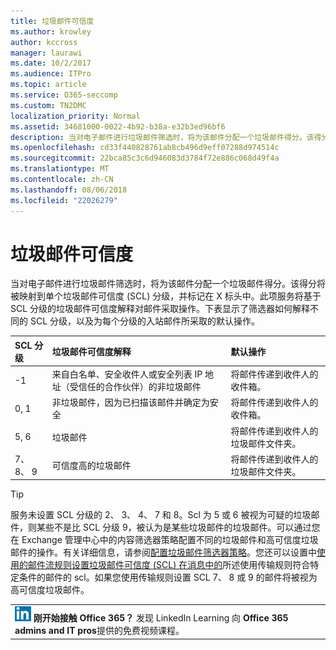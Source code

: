 ```yaml
---
title: 垃圾邮件可信度
ms.author: krowley
author: kccross
manager: laurawi
ms.date: 10/2/2017
ms.audience: ITPro
ms.topic: article
ms.service: O365-seccomp
ms.custom: TN2DMC
localization_priority: Normal
ms.assetid: 34681000-0022-4b92-b38a-e32b3ed96bf6
description: 当对电子邮件进行垃圾邮件筛选时，将为该邮件分配一个垃圾邮件得分。该得分将被映射到单个垃圾邮件可信度 (SCL) 分级，并标记在 X 标头中。此项服务将基于 SCL 分级的垃圾邮件可信度解释对邮件采取操作。下表显示了筛选器如何解释不同的 SCL 分级，以及为每个分级的入站邮件所采取的默认操作。
ms.openlocfilehash: cd33f440828761ab8cb496d9eff07288d974514c
ms.sourcegitcommit: 22bca85c3c6d946083d3784f72e886c068d49f4a
ms.translationtype: MT
ms.contentlocale: zh-CN
ms.lasthandoff: 08/06/2018
ms.locfileid: "22026279"
---
```

# <a name="spam-confidence-levels"></a>垃圾邮件可信度

当对电子邮件进行垃圾邮件筛选时，将为该邮件分配一个垃圾邮件得分。该得分将被映射到单个垃圾邮件可信度 (SCL) 分级，并标记在 X 标头中。此项服务将基于 SCL 分级的垃圾邮件可信度解释对邮件采取操作。下表显示了筛选器如何解释不同的 SCL 分级，以及为每个分级的入站邮件所采取的默认操作。
  
|**SCL 分级**|**垃圾邮件可信度解释**|**默认操作**|
|:-----|:-----|:-----|
|-1  <br/> |来自白名单、安全收件人或安全列表 IP 地址（受信任的合作伙伴）的非垃圾邮件  <br/> |将邮件传递到收件人的收件箱。  <br/> |
|0, 1  <br/> |非垃圾邮件，因为已扫描该邮件并确定为安全  <br/> |将邮件传递到收件人的收件箱。  <br/> |
|5, 6  <br/> | 垃圾邮件  <br/> |将邮件传递到收件人的垃圾邮件文件夹。  <br/> |
|7、 8、 9  <br/> |可信度高的垃圾邮件  <br/> |将邮件传递到收件人的垃圾邮件文件夹。  <br/> |
   
> [!TIP]
> 服务未设置 SCL 分级的 2、 3、 4、 7 和 8。Scl 为 5 或 6 被视为可疑的垃圾邮件，则某些不是比 SCL 分级 9，被认为是某些垃圾邮件的垃圾邮件。可以通过您在 Exchange 管理中心中的内容筛选器策略配置不同的垃圾邮件和高可信度垃圾邮件的操作。有关详细信息，请参阅[配置垃圾邮件筛选器策略](configure-your-spam-filter-policies.md)。您还可以设置中[使用的邮件流规则设置垃圾邮件可信度 (SCL) 在消息中的](use-mail-flow-rules-to-set-the-spam-confidence-level-scl-in-messages.md)所述使用传输规则符合特定条件的邮件的 scl。如果您使用传输规则设置 SCL 7、 8 或 9 的邮件将被视为高可信度垃圾邮件。 
  
||
|:-----|
|![LinkedIn Learning 短图标](media/eac8a413-9498-4220-8544-1e37d1aaea13.png) **刚开始接触 Office 365？**         发现 LinkedIn Learning 向 **Office 365 admins and IT pros**提供的免费视频课程。 |
   

